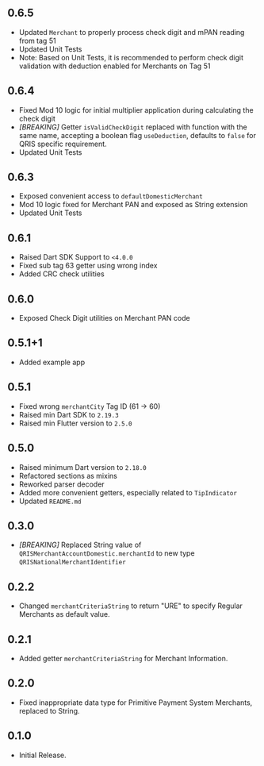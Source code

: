 ## 0.6.5

* Updated `Merchant` to properly process check digit and mPAN reading from tag 51
* Updated Unit Tests
* Note: Based on Unit Tests, it is recommended to perform check digit validation with deduction enabled for Merchants on Tag 51

## 0.6.4

* Fixed Mod 10 logic for initial multiplier application during calculating the check digit
* *\[BREAKING\]* Getter `isValidCheckDigit` replaced with function with the same name, accepting 
a boolean flag `useDeduction`, defaults to `false` for QRIS specific requirement.
* Updated Unit Tests

## 0.6.3

* Exposed convenient access to `defaultDomesticMerchant`
* Mod 10 logic fixed for Merchant PAN and exposed as String extension
* Updated Unit Tests

## 0.6.1

* Raised Dart SDK Support to `<4.0.0`
* Fixed sub tag 63 getter using wrong index
* Added CRC check utilities

## 0.6.0

* Exposed Check Digit utilities on Merchant PAN code

## 0.5.1+1

* Added example app

## 0.5.1

* Fixed wrong `merchantCity` Tag ID (61 -> 60)
* Raised min Dart SDK to `2.19.3`
* Raised min Flutter version to `2.5.0`

## 0.5.0

* Raised minimum Dart version to `2.18.0`
* Refactored sections as mixins
* Reworked parser decoder
* Added more convenient getters, especially related to `TipIndicator`
* Updated `README.md`

## 0.3.0

* *\[BREAKING\]* Replaced String value of `QRISMerchantAccountDomestic.merchantId` to new type `QRISNationalMerchantIdentifier`

## 0.2.2

* Changed `merchantCriteriaString` to return "URE" to specify Regular Merchants as default value.

## 0.2.1

* Added getter `merchantCriteriaString` for Merchant Information.

## 0.2.0

* Fixed inappropriate data type for Primitive Payment System Merchants, replaced to String.

## 0.1.0

* Initial Release.
